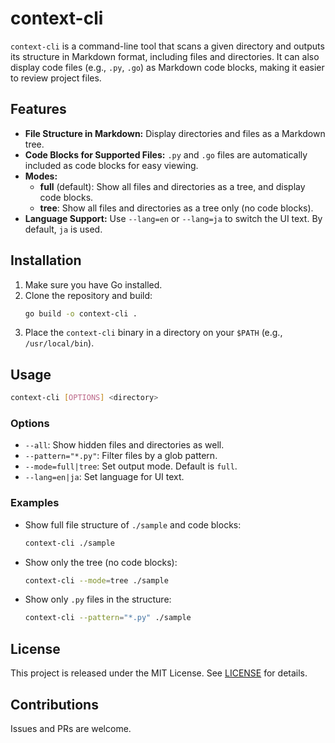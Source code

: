# context-cli

`context-cli` is a command-line tool that scans a given directory and outputs its structure in Markdown format, including files and directories. It can also display code files (e.g., `.py`, `.go`) as Markdown code blocks, making it easier to review project files.

## Features

- **File Structure in Markdown:**
  Display directories and files as a Markdown tree.
- **Code Blocks for Supported Files:**
  `.py` and `.go` files are automatically included as code blocks for easy viewing.
- **Modes:**
  - **full** (default): Show all files and directories as a tree, and display code blocks.
  - **tree**: Show all files and directories as a tree only (no code blocks).
- **Language Support:**
  Use `--lang=en` or `--lang=ja` to switch the UI text. By default, `ja` is used.

## Installation

1. Make sure you have Go installed.
2. Clone the repository and build:
   ```bash
   go build -o context-cli .
   ```
3. Place the `context-cli` binary in a directory on your `$PATH` (e.g., `/usr/local/bin`).

## Usage

```bash
context-cli [OPTIONS] <directory>
```

### Options

- `--all`: Show hidden files and directories as well.
- `--pattern="*.py"`: Filter files by a glob pattern.
- `--mode=full|tree`: Set output mode. Default is `full`.
- `--lang=en|ja`: Set language for UI text.

### Examples

- Show full file structure of `./sample` and code blocks:
  ```bash
  context-cli ./sample
  ```

- Show only the tree (no code blocks):
  ```bash
  context-cli --mode=tree ./sample
  ```

- Show only `.py` files in the structure:
  ```bash
  context-cli --pattern="*.py" ./sample
  ```

## License

This project is released under the MIT License. See [LICENSE](LICENSE) for details.

## Contributions

Issues and PRs are welcome.
